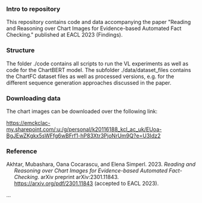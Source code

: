 ### Intro to repository
This repository contains code and data accompanying the paper "Reading and Reasoning over Chart Images for Evidence-based Automated Fact Checking." published at EACL 2023 (Findings).

### Structure 
The folder ./code contains all scripts to run the VL experiments as well as code for the ChartBERT model.
The subfolder ./data/dataset_files contains the ChartFC dataset files as well as processed versions, e.g. for the different sequence generation approaches discussed in the paper. 

### Downloading data
The chart images can be downloaded over the following link:

https://emckclac-my.sharepoint.com/:u:/g/personal/k20116188_kcl_ac_uk/EUoa-BgJEwZKgkx5sWFfg6wBFrf1-hP83Xtr3PjoNrUm9Q?e=U3Idz2

### Reference
<div id="refs" class="references csl-bib-body hanging-indent">

<div id="ref-akhtar2023" class="csl-entry">

Akhtar, Mubashara, Oana Cocarascu, and Elena Simperl. 2023. *Reading and Reasoning over Chart Images for Evidence-based Automated Fact-Checking*. arXiv preprint arXiv:2301.11843.
<https://arxiv.org/pdf/2301.11843> (accepted to EACL 2023).

</div>

</div>
...

